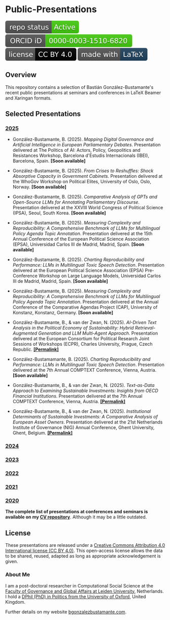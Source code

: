 # Public-Presentations

[![Project Status: Active – The project has reached a stable, usable state and is being actively developed.](https://raw.githubusercontent.com/training-datalab/badges/main/project_status/active.svg)](https://bgonzalezbustamante.github.io/Public-Presentations/docs/STATUS.html) [![ORCID](https://raw.githubusercontent.com/training-datalab/badges/main/orcid/orcid_bgb.svg)](http://orcid.org/0000-0003-1510-6820) [![License](https://raw.githubusercontent.com/training-datalab/badges/main/licenses/cc_by_4_0.svg)](../LICENSE.md) [![Latex](https://raw.githubusercontent.com/training-datalab/badges/main/software/latex.svg)](https://www.latex-project.org/)

## Overview

This repository contains a selection of Bastián González-Bustamante's recent public presentations at seminars and conferences in LaTeX Beamer and Xaringan formats.

## Selected Presentations

### [2025](2025.md)

* González-Bustamante, B. (2025). *Mapping Digital Governance and Artificial Intelligence in European Parliamentary Debates*. Presentation delivered at The Politics of AI: Actors, Policy, Geopolitics and Resistances Workshop, Barcelona d'Estudis Internacionals (IBEI), Barcelona, Spain. **[Soon available]**

* González-Bustamante, B. (2025). *From Crises to Reshuffles: Shock Absorptive Capacity in Government Cabinets*. Presentation delivered at the WhoGov Workshop on Political Elites, University of Oslo, Oslo, Norway. **[Soon available]**

* González-Bustamante, B. (2025). *Comparative Analysis of GPTs and Open-Source LLMs for Annotating Parliamentary Discourse*. Presentation delivered at the XXVIII World Congress of Political Science (IPSA), Seoul, South Korea. **[Soon available]**

* González-Bustamante, B. (2025). *Measuring Complexity and Reproducibility: A Comprehensive Benchmark of LLMs for Multilingual Policy Agenda Topic Annotation*. Presentation delivered at the 15th Annual Conference of the European Political Science Association (EPSA), Universidad Carlos III de Madrid, Madrid, Spain. **[Soon available]**

* González-Bustamante, B. (2025). *Charting Reproducibility and Performance: LLMs in Multilingual Toxic Speech Detection*. Presentation delivered at the European Political Science Association (EPSA) Pre-Conference Workshop on Large Language Models, Universidad Carlos III de Madrid, Madrid, Spain. **[Soon available]**

* González-Bustamante, B. (2025). *Measuring Complexity and Reproducibility: A Comprehensive Benchmark of LLMs for Multilingual Policy Agenda Topic Annotation*. Presentation delivered at the Annual Conference of the Comparative Agendas Project (CAP), University of Konstanz, Konstanz, Germany. **[Soon available]**

* González-Bustamante, B., & van der Zwan, N. (2025). *AI-Driven Text Analysis in the Political Economy of Sustainability: Hybrid Retrieval-Augmented Generation and LLM Multi-Agent Approach*. Presentation delivered at the European Consortium for Political Research Joint Sessions of Workshops (ECPR), Charles University, Prague, Czech Republic. **[[Permalink]](https://github.com/bgonzalezbustamante/Public-Presentations/blob/main/2025/ECPR_VIDI_2025.pdf)**

* González-Bustamamante, B. (2025). *Charting Reproducibility and Performance: LLMs in Multilingual Toxic Speech Detection*. Presentation delivered at the 7th Annual COMPTEXT Conference, Vienna, Austria. **[Soon available]**

* González-Bustamante, B., & van der Zwan, N. (2025). *Text-as-Data Approach to Examining Sustainable Investments: Insights from OECD Financial Institutions*. Presentation delivered at the 7th Annual COMPTEXT Conference, Vienna, Austria. **[[Permalink]](https://github.com/bgonzalezbustamante/Public-Presentations/blob/main/2025/COMPTEXT_VIDI_2025.pdf)**

* González-Bustamante, B., & van der Zwan, N. (2025). *Institutional Determinants of Sustainable Investments: A Comparative Analysis of European Asset Owners*. Presentation delivered at the 21st Netherlands Institute of Governance (NIG) Annual Conference, Ghent University, Ghent, Belgium. **[[Permalink]](https://github.com/bgonzalezbustamante/Public-Presentations/blob/main/2025/NIG_Conference_2025.pdf)**

### [2024](2024.md)

### [2023](2023.md)

### [2022](2022.md)

### [2021](2021.md)

### [2020](2020.md)

**The complete list of presentations at conferences and seminars is available on my [CV repository](https://bgonzalezbustamante.github.io/CV-XeLaTeX/)**. Although it may be a little outdated.

## License

These presentations are released under a [Creative Commons Attribution 4.0 International license (CC BY 4.0)](../LICENSE.md). This open-access license allows the data to be shared, reused, adapted as long as appropriate acknowledgement is given.

### About Me

I am a post-doctoral researcher in Computational Social Science at the [Faculty of Governance and Global Affairs at Leiden University](https://www.universiteitleiden.nl/en/governance-and-global-affairs), Netherlands. I hold a [DPhil (PhD) in Politics from the University of Oxford](https://www.politics.ox.ac.uk/), United Kingdom.

Further details on my website [bgonzalezbustamante.com](https://bgonzalezbustamante.com/).
